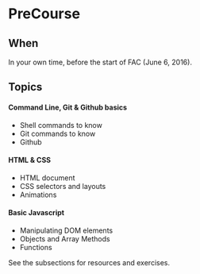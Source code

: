 # PreCourse

## When
In your own time, before the start of FAC (June 6, 2016).

## Topics
#### Command Line, Git & Github basics
* Shell commands to know
* Git commands to know
* Github

#### HTML & CSS
* HTML document
* CSS selectors and layouts
* Animations

#### Basic Javascript

* Manipulating DOM elements
* Objects and Array Methods
* Functions

See the subsections for resources and exercises.